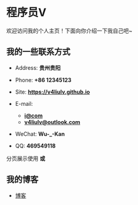 # 程序员V

欢迎访问我的个人主页！下面向你介绍一下我自己吧~

<!-- slide -->

## 我的一些联系方式

- Address: **贵州贵阳**
- Phone: **+86 12345123**
- Site: **<https://v4liulv.github.io>**

- E-mail:
  - **[i@com](mailto:469549118@qq.com)**
  - **[v4liulv@outlook.com](mailto:v4liulv@outlook.co)**
- WeChat: **Wu-\_-Kan**
- QQ: **469549118**

分页展示使用 **<!-- slide vertical=true --> 或 <!-- slide -->**

## 我的博客

- [博客](https://v4liulv.github.io/archive/)
